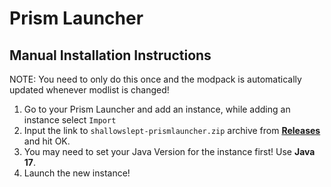 # Prism Launcher

## Manual Installation Instructions

NOTE: You need to only do this once and the modpack is automatically updated whenever modlist is changed!

1. Go to your Prism Launcher and add an instance, while adding an instance select `Import`
2. Input the link to `shallowslept-prismlauncher.zip` archive from [**Releases**](https://github.com/Mythoid/shallowslept-modpack/releases) and hit OK.
3. You may need to set your Java Version for the instance first! Use **Java 17**.
4. Launch the new instance!